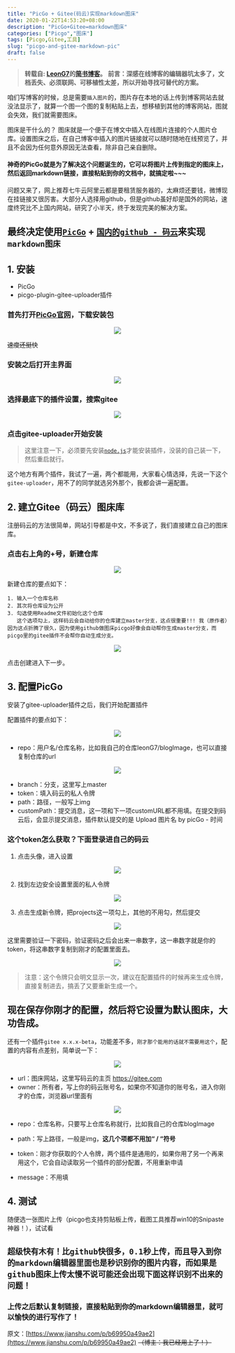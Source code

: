 ```yaml
---
title: "PicGo + Gitee(码云)实现markdown图床"
date: 2020-01-22T14:53:20+08:00
description: "PicGo+Gitee=markdown图床"
categories: ["Picgo","图床"]
tags: [Picgo,Gitee,工具]
slug: "picgo-and-gitee-markdown-pic"
draft: false
---
```


> **转载自: [LeonG7](https://www.jianshu.com/u/f81ef1ee8360)的[简书博客](https://www.jianshu.com/p/b69950a49ae2)。**
> **前言：深感在线博客的编辑器坑太多了，文档丢失、必须联网、可移植性太差，所以开始寻找可替代的方案。**

咱们写博客的时候，总是需要`插入图片`的，图片存在本地的话上传到博客网站去就没法显示了，就算一个图一个图的复制粘贴上去，想移植到其他的博客网站，图就会失效，我们就需要图床。

图床是干什么的？ 图床就是一个便于在博文中插入在线图片连接的个人图片仓库。设置图床之后，在自己博客中插入的图片链接就可以随时随地在线预览了，并且不会因为任何意外原因无法查看，除非自己亲自删除。

#### 神奇的PicGo就是为了解决这个问题诞生的，它可以将图片上传到指定的图床上，然后返回markdown链接，直接粘贴到你的文档中，就搞定啦~~~

问题又来了，网上推荐七牛云阿里云都是要租赁服务器的，太麻烦还要钱，微博现在挂链接又很厉害。大部分人选择用github，但是github虽好却是国外的网站，速度终究比不上国内网站，研究了小半天，终于发现完美的解决方案。

## 最终决定使用[`PicGo`](https://github.com/Molunerfinn/PicGo) + [`国内的github - 码云`](https://gitee.com)来实现`markdown图床`

## 1. 安装

  - PicGo
  - picgo-plugin-gitee-uploader插件

### 首先打开[PicGo官网](https://github.com/Molunerfinn/PicGo)，下载安装包

<center><img src="https://gitee.com/dogleft/blogsrc/raw/master/img/picgo1.jpg"/></center>

<del>速度还挺快</del>

### 安装之后打开主界面

<center><img src="https://gitee.com/dogleft/blogsrc/raw/master/img/picgo2.jpg"/></center>

### 选择最底下的插件设置，搜索gitee

<center><img src="https://gitee.com/dogleft/blogsrc/raw/master/img/picgo3.jpg"/></center>

### 点击gitee-uploader开始安装

> 这里注意一下，必须要先安装[`node.js`](https://nodejs.org)才能安装插件，没装的自己装一下，然后重启就行。

这个地方有两个插件，我试了一遍，两个都能用，大家看心情选择，先说一下这个`gitee-uploader`，用不了的同学就选另外那个，我都会讲一遍配置。

## 2. 建立Gitee（码云）图床库

注册码云的方法很简单，网站引导都是中文，不多说了，我们直接建立自己的图床库。

### 点击右上角的+号，新建仓库

<center><img src="https://gitee.com/dogleft/blogsrc/raw/master/img/picgo4.jpg"/></center>

新建仓库的要点如下：

    1. 输入一个仓库名称
    2. 其次将仓库设为公开
    3. 勾选使用Readme文件初始化这个仓库
       这个选项勾上，这样码云会自动给你的仓库建立master分支，这点很重要!!! 我（原作者）因为这点折腾了很久，因为使用github做图床picgo好像会自动帮你生成master分支，而picgo里的gitee插件不会帮你自动生成分支。

<center><img src="https://gitee.com/dogleft/blogsrc/raw/master/img/picgo5.jpg"/></center>

点击创建进入下一步。

## 3. 配置PicGo

安装了gitee-uploader插件之后，我们开始配置插件

配置插件的要点如下：

<center><img src="https://gitee.com/dogleft/blogsrc/raw/master/img/picgo6.jpg"/></center>

- repo：用户名/仓库名称，比如我自己的仓库leonG7/blogImage，也可以直接复制仓库的url

<center><img src="https://gitee.com/dogleft/blogsrc/raw/master/img/picgo7.jpg"/></center>

- branch：分支，这里写上master
- token：填入码云的私人令牌
- path：路径，一般写上img
- customPath：提交消息，这一项和下一项customURL都不用填。在提交到码云后，会显示提交消息，插件默认提交的是 Upload 图片名 by picGo - 时间

### 这个token怎么获取？下面登录进自己的码云

1. 点击头像，进入设置

<center><img src="https://gitee.com/dogleft/blogsrc/raw/master/img/picgo8.jpg"/></center>

2. 找到左边安全设置里面的私人令牌

<center><img src="https://gitee.com/dogleft/blogsrc/raw/master/img/picgo9.jpg"/></center>

3. 点击生成新令牌，把projects这一项勾上，其他的不用勾，然后提交

<center><img src="https://gitee.com/dogleft/blogsrc/raw/master/img/picgo10.jpg"/></center>

这里需要验证一下密码，验证密码之后会出来一串数字，这一串数字就是你的token，将这串数字复制到刚才的配置里面去。

<center><img src="https://gitee.com/dogleft/blogsrc/raw/master/img/picgo11.jpg"/></center>

> 注意：这个令牌只会明文显示一次，建议在配置插件的时候再来生成令牌，直接复制进去，搞丢了又要重新生成一个。

## 现在保存你刚才的配置，然后将它设置为默认图床，大功告成。

还有一个插件`gitee x.x.x-beta`，功能差不多，`刚才那个能用的话就不需要用这个`，配置的内容有点差别，简单说一下：

<center><img src="https://gitee.com/dogleft/blogsrc/raw/master/img/picgo12.jpg"/></center>

- url：图床网站，这里写码云的主页 https://gitee.com
- owner：所有者，写上你的码云账号名，如果你不知道你的账号名，进入你刚才的仓库，浏览器url里面有

<center><img src="https://gitee.com/dogleft/blogsrc/raw/master/img/picgo13.jpg"/></center>

- repo：仓库名称，只要写上仓库名称就行，比如我自己的仓库blogImage

- path：写上路径，一般是img，<strong>这几个项都不用加“ / “符号</strong>

- token：刚才你获取的个人令牌，两个插件是通用的，如果你用了另一个再来用这个，它会自动读取另一个插件的部分配置，不用重新申请

- message：不用填

## 4. 测试

随便选一张图片上传（picgo也支持剪贴板上传，截图工具推荐win10的Snipaste神器！），试试看

## **`超级快有木有！比github快很多，0.1秒上传，而且导入到你的markdown编辑器里面也是秒识别你的图片内容，而如果是github图床上传太慢不说可能还会出现下面这样识别不出来的问题！`**

### 上传之后默认复制链接，直接粘贴到你的markdown编辑器里，就可以愉快的进行写作了！

原文：[https://www.jianshu.com/p/b69950a49ae2](https://www.jianshu.com/p/b69950a49ae2)
~~（博主：我已经用上了！）~~